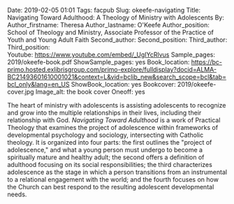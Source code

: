 Date: 2019-02-05 01:01
Tags: facpub
Slug: okeefe-navigating
Title: Navigating Toward Adulthood:  A Theology of Ministry with Adolescents
By:
Author_firstname: Theresa 
Author_lastname: O'Keefe
Author_position: School of Theology and Ministry, Associate Professor of the Practice of Youth and Young Adult Faith
Second_author: 
Second_position:
Third_author: 
Third_position:  
Youtube: https://www.youtube.com/embed/_UgIYcRlvus
Sample_pages: 2019/okeefe-book.pdf
ShowSample_pages: yes
Book_location: https://bc-primo.hosted.exlibrisgroup.com/primo-explore/fulldisplay?docid=ALMA-BC21493601610001021&context=L&vid=bclib_new&search_scope=bcl&tab=bcl_only&lang=en_US
ShowBook_location: yes
Bookcover: 2019/okeefe-cover.jpg
Image_alt: the book cover 
Oneoff: yes

The heart of ministry with adolescents is assisting adolescents to recognize and grow into the multiple relationships in their lives, including their relationship with God. <em>Navigating Toward Adulthood</em> is a work of Practical Theology that examines the project of adolescence within frameworks of developmental psychology and sociology, intersecting with Catholic theology.  It is organized into four parts:  the first outlines the "project of adolescence," and what a young person must undergo to become a spiritually mature and healthy adult; the second offers a definition of adulthood focusing on its social responsibilities; the third characterizes adolescence as the stage in which a person transitions from an instrumental to a relational engagement with the world; and the fourth focuses on how the Church can best respond to the resulting adolescent developmental needs. 